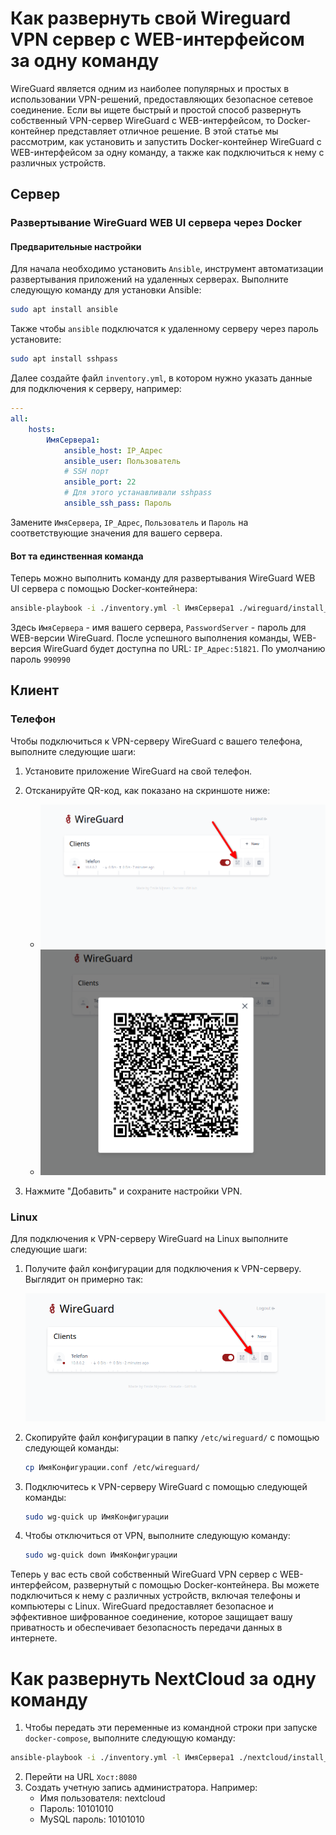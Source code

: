 # Как развернуть свой Wireguard VPN сервер с WEB-интерфейсом за одну команду

WireGuard является одним из наиболее популярных и простых в использовании VPN-решений, предоставляющих безопасное сетевое соединение. Если вы ищете быстрый и простой способ развернуть собственный VPN-сервер WireGuard с WEB-интерфейсом, то Docker-контейнер представляет отличное решение. В этой статье мы рассмотрим, как установить и запустить Docker-контейнер WireGuard с WEB-интерфейсом за одну команду, а также как подключиться к нему с различных устройств.

## Сервер

### Развертывание WireGuard WEB UI сервера через Docker

#### Предварительные настройки

Для начала необходимо установить `Ansible`, инструмент автоматизации развертывания приложений на удаленных серверах. Выполните следующую команду для установки Ansible:

```bash
sudo apt install ansible
```

Также чтобы `ansible` подключатся к удаленному серверу через пароль установите:

```bash
sudo apt install sshpass
```

Далее создайте файл `inventory.yml`, в котором нужно указать данные для подключения к серверу, например:

```yml
---
all:
    hosts:
        ИмяСервера1:
            ansible_host: IP_Адрес
            ansible_user: Пользователь
            # SSH порт
            ansible_port: 22
            # Для этого устанавливали sshpass
            ansible_ssh_pass: Пароль
```

Замените `ИмяСервера`, `IP_Адрес`, `Пользователь` и `Пароль` на соответствующие значения для вашего сервера.

#### Вот та единственная команда

Теперь можно выполнить команду для развертывания WireGuard WEB UI сервера с помощью Docker-контейнера:

```bash
ansible-playbook -i ./inventory.yml -l ИмяСервера1 ./wireguard/install_wireguard_server.yml -e PasswordServer=990990
```

Здесь `ИмяСервера` - имя вашего сервера, `PasswordServer` - пароль для WEB-версии WireGuard. После успешного выполнения команды, WEB-версия WireGuard будет доступна по URL: `IP_Адрес:51821`. По умолчанию пароль `990990`

## Клиент

### Телефон

Чтобы подключиться к VPN-серверу WireGuard с вашего телефона, выполните следующие шаги:

1. Установите приложение WireGuard на свой телефон.
2. Отсканируйте QR-код, как показано на скриншоте ниже:

    - ![Скриншот 1](./img/Screenshot_20230528_000435.png)
    - ![Скриншот 2](./img/Screenshot_20230528_000528.png)

3. Нажмите "Добавить" и сохраните настройки VPN.

### Linux

Для подключения к VPN-серверу WireGuard на Linux выполните следующие шаги:

1. Получите файл конфигурации для подключения к VPN-серверу. Выглядит он примерно так:

    ![Сконфигурации](./img/Screenshot_20230527_235935.png)

2. Скопируйте файл конфигурации в папку `/etc/wireguard/` с помощью следующей команды:

    ```bash
    cp ИмяКонфигурации.conf /etc/wireguard/
    ```

3. Подключитесь к VPN-серверу WireGuard с помощью следующей команды:

    ```bash
    sudo wg-quick up ИмяКонфигурации
    ```

4. Чтобы отключиться от VPN, выполните следующую команду:

    ```bash
    sudo wg-quick down ИмяКонфигурации
    ```

Теперь у вас есть свой собственный WireGuard VPN сервер с WEB-интерфейсом, развернутый с помощью Docker-контейнера. Вы можете подключиться к нему с различных устройств, включая телефоны и компьютеры с Linux. WireGuard предоставляет безопасное и эффективное шифрованное соединение, которое защищает вашу приватность и обеспечивает безопасность передачи данных в интернете.

# Как развернуть NextCloud за одну команду

1. Чтобы передать эти переменные из командной строки при запуске `docker-compose`, выполните следующую команду:

```bash
ansible-playbook -i ./inventory.yml -l ИмяСервера1 ./nextcloud/install_nextcloud_server.yml
```

2. Перейти на URL `Хост:8080`
3. Создать учетную запись администратора. Например:
    - Имя пользователя: nextcloud
    - Пароль: 10101010
    - MySQL пароль: 10101010